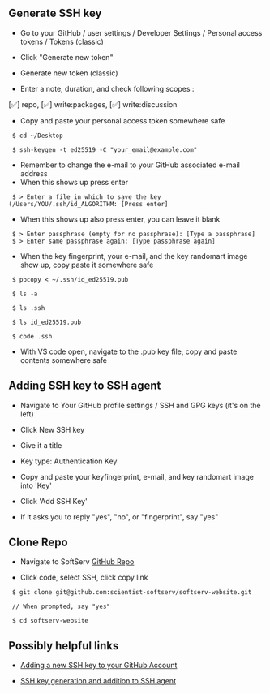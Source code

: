## Generate SSH key

- Go to your GitHub / user settings / Developer Settings / Personal access tokens / Tokens (classic)

- Click "Generate new token"

- Generate new token (classic)

- Enter a note, duration, and check following scopes :

 [✅] repo, [✅] write:packages, [✅] write:discussion

- Copy and paste your personal access token somewhere safe


``` console
 $ cd ~/Desktop

 $ ssh-keygen -t ed25519 -C "your_email@example.com"
```

- Remember to change the e-mail to your GitHub associated e-mail address
- When this shows up press enter

``` console
 $ > Enter a file in which to save the key (/Users/YOU/.ssh/id_ALGORITHM: [Press enter]
```

- When this shows up also press enter, you can leave it blank

``` console
 $ > Enter passphrase (empty for no passphrase): [Type a passphrase]
 $ > Enter same passphrase again: [Type passphrase again]
```

- When the key fingerprint, your e-mail, and the key randomart image show up, copy paste it somewhere safe

``` console
 $ pbcopy < ~/.ssh/id_ed25519.pub

 $ ls -a    

 $ ls .ssh  

 $ ls id_ed25519.pub

 $ code .ssh
```
- With VS code open, navigate to the .pub key file, copy and paste contents somewhere safe
 
## Adding SSH key to SSH agent

- Navigate to Your GitHub profile settings / SSH and GPG keys (it's on the left)

- Click New SSH key

- Give it a title

- Key type: Authentication Key

- Copy and paste your keyfingerprint,  e-mail, and key randomart image into 'Key'

- Click 'Add SSH Key'

- If it asks you to reply "yes", "no", or "fingerprint", say "yes"

## Clone  Repo

- Navigate to SoftServ [GitHub Repo](https://github.com/scientist-softserv/softserv-website)

- Click code, select SSH, click copy link

``` console
 $ git clone git@github.com:scientist-softserv/softserv-website.git

 // When prompted, say "yes"

 $ cd softserv-website
```

## Possibly helpful links

- [Adding a new SSH key to your GitHub Account](https://docs.github.com/en/authentication/connecting-to-github-with-ssh/adding-a-new-ssh-key-to-your-github-account)

- [SSH key generation and addition to SSH agent](https://docs.github.com/en/authentication/connecting-to-github-with-ssh/generating-a-new-ssh-key-and-adding-it-to-the-ssh-agent)
